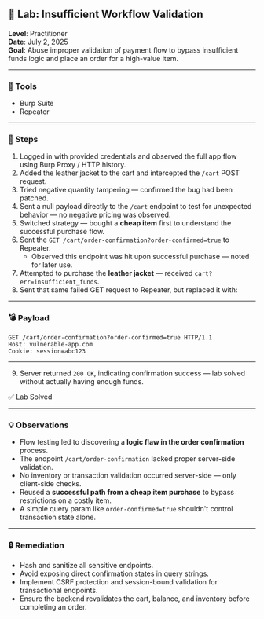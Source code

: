 ## 🧪 Lab: Insufficient Workflow Validation  
**Level**: Practitioner  
**Date**: July 2, 2025  
**Goal**: Abuse improper validation of payment flow to bypass insufficient funds logic and place an order for a high-value item.

---

### 🧰 Tools  
- Burp Suite  
- Repeater  

---

### 🧭 Steps  

1. Logged in with provided credentials and observed the full app flow using Burp Proxy / HTTP history.  
2. Added the leather jacket to the cart and intercepted the `/cart` POST request.  
3. Tried negative quantity tampering — confirmed the bug had been patched.  
4. Sent a null payload directly to the `/cart` endpoint to test for unexpected behavior — no negative pricing was observed.  
5. Switched strategy — bought a **cheap item** first to understand the successful purchase flow.  
6. Sent the `GET /cart/order-confirmation?order-confirmed=true` to Repeater.  
   - Observed this endpoint was hit upon successful purchase — noted for later use.  
7. Attempted to purchase the **leather jacket** — received `cart?err=insufficient_funds`.  
8. Sent that same failed GET request to Repeater, but replaced it with:  

---

### 💣 Payload  

```
GET /cart/order-confirmation?order-confirmed=true HTTP/1.1
Host: vulnerable-app.com
Cookie: session=abc123
```


---

9. Server returned `200 OK`, indicating confirmation success — lab solved without actually having enough funds.  

✅ Lab Solved

---

### 💡 Observations  

- Flow testing led to discovering a **logic flaw in the order confirmation** process.  
- The endpoint `/cart/order-confirmation` lacked proper server-side validation.  
- No inventory or transaction validation occurred server-side — only client-side checks.  
- Reused a **successful path from a cheap item purchase** to bypass restrictions on a costly item.  
- A simple query param like `order-confirmed=true` shouldn't control transaction state alone.

---

### 🔒 Remediation  

- Hash and sanitize all sensitive endpoints.  
- Avoid exposing direct confirmation states in query strings.  
- Implement CSRF protection and session-bound validation for transactional endpoints.  
- Ensure the backend revalidates the cart, balance, and inventory before completing an order.  
